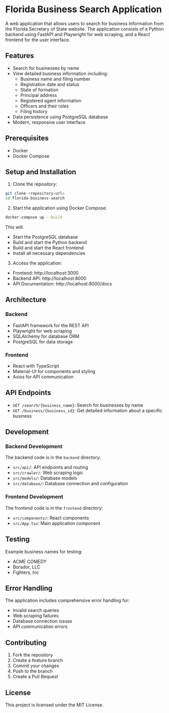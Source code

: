 # Florida Business Search Application

A web application that allows users to search for business information from the Florida Secretary of State website. The application consists of a Python backend using FastAPI and Playwright for web scraping, and a React frontend for the user interface.

## Features

- Search for businesses by name
- View detailed business information including:
  - Business name and filing number
  - Registration date and status
  - State of formation
  - Principal address
  - Registered agent information
  - Officers and their roles
  - Filing history
- Data persistence using PostgreSQL database
- Modern, responsive user interface

## Prerequisites

- Docker
- Docker Compose

## Setup and Installation

1. Clone the repository:
```bash
git clone <repository-url>
cd florida-business-search
```

2. Start the application using Docker Compose:
```bash
docker-compose up --build
```

This will:
- Start the PostgreSQL database
- Build and start the Python backend
- Build and start the React frontend
- Install all necessary dependencies

3. Access the application:
- Frontend: http://localhost:3000
- Backend API: http://localhost:8000
- API Documentation: http://localhost:8000/docs

## Architecture

### Backend
- FastAPI framework for the REST API
- Playwright for web scraping
- SQLAlchemy for database ORM
- PostgreSQL for data storage

### Frontend
- React with TypeScript
- Material-UI for components and styling
- Axios for API communication

## API Endpoints

- `GET /search/{business_name}`: Search for businesses by name
- `GET /business/{business_id}`: Get detailed information about a specific business

## Development

### Backend Development
The backend code is in the `backend` directory:
- `src/api/`: API endpoints and routing
- `src/crawler/`: Web scraping logic
- `src/models/`: Database models
- `src/database/`: Database connection and configuration

### Frontend Development
The frontend code is in the `frontend` directory:
- `src/components/`: React components
- `src/App.tsx`: Main application component

## Testing

Example business names for testing:
- ACME COMEDY
- Borador, LLC
- Fighters, Inc

## Error Handling

The application includes comprehensive error handling for:
- Invalid search queries
- Web scraping failures
- Database connection issues
- API communication errors

## Contributing

1. Fork the repository
2. Create a feature branch
3. Commit your changes
4. Push to the branch
5. Create a Pull Request

## License

This project is licensed under the MIT License. 